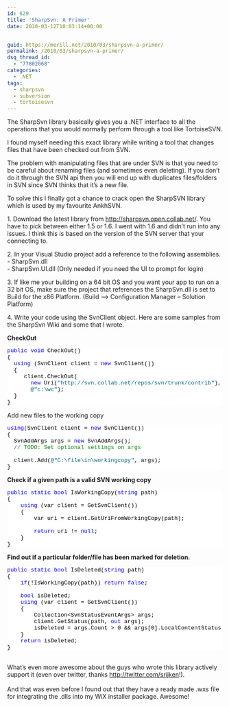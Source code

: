 ```yaml
---
id: 629
title: 'SharpSvn: A Primer'
date: 2010-03-12T10:03:14+00:00


guid: https://merill.net/2010/03/sharpsvn-a-primer/
permalink: /2010/03/sharpsvn-a-primer/
dsq_thread_id:
  - "77802068"
categories:
  - .NET
tags:
  - sharpsvn
  - subversion
  - tortoisesvn
---
```

<p>The SharpSvn library basically gives you a .NET interface to all the operations that you would normally perform through a tool like TortoiseSVN.</p>  <p>I found myself needing this exact library while writing a tool that changes files that have been checked out from SVN. </p>  <p>The problem with manipulating files that are under SVN is that you need to be careful about renaming files (and sometimes even deleting). If you don’t do it through the SVN api then you will end up with duplicates files/folders in SVN since SVN thinks that it’s a new file.</p>  <p>To solve this I finally got a chance to crack open the SharpSVN library which is used by my favourite AnkhSVN.</p>  <p>1. Download the latest library from <a href="http://sharpsvn.open.collab.net/">http://sharpsvn.open.collab.net/</a>. You have to pick between either 1.5 or 1.6. I went with 1.6 and didn’t run into any issues. I think this is based on the version of the SVN server that your connecting to.</p>  <p>2. In your Visual Studio project add a reference to the following assemblies.    <br />- SharpSvn.dll     <br />- SharpSvn.UI.dll (Only needed if you need the UI to prompt for login)</p>  <p>3. If like me your building on a 64 bit OS and you want your app to run on a 32 bit OS, make sure the project that references the SharpSvn.dll is set to Build for the x86 Platform. (Build –&gt; Configuration Manager – Solution Platform)</p>  <p>4. Write your code using the SvnClient object. Here are some samples from the SharpSvn Wiki and some that I wrote.</p>  <p><strong>CheckOut</strong></p>  <pre class="csharpcode"><span class="kwrd">public</span> <span class="kwrd">void</span> CheckOut()
{
  <span class="kwrd">using</span> (SvnClient client = <span class="kwrd">new</span> SvnClient())
  {
     client.CheckOut(
       <span class="kwrd">new</span> Uri(<span class="str">&quot;http://svn.collab.net/repos/svn/trunk/contrib&quot;</span>),
       <span class="str">@&quot;c:\wc&quot;</span>);
  } 
}</pre>
<style type="text/css">
.csharpcode, .csharpcode pre
{
	font-size: small;
	color: black;
	font-family: consolas, "Courier New", courier, monospace;
	background-color: #ffffff;
	/*white-space: pre;*/
}
.csharpcode pre { margin: 0em; }
.csharpcode .rem { color: #008000; }
.csharpcode .kwrd { color: #0000ff; }
.csharpcode .str { color: #006080; }
.csharpcode .op { color: #0000c0; }
.csharpcode .preproc { color: #cc6633; }
.csharpcode .asp { background-color: #ffff00; }
.csharpcode .html { color: #800000; }
.csharpcode .attr { color: #ff0000; }
.csharpcode .alt 
{
	background-color: #f4f4f4;
	width: 100%;
	margin: 0em;
}
.csharpcode .lnum { color: #606060; }</style>

<p>Add new files to the working copy</p>

<pre class="csharpcode"><span class="kwrd">using</span>(SvnClient client = <span class="kwrd">new</span> SvnClient())
{
  SvnAddArgs args = <span class="kwrd">new</span> SvnAddArgs();
  <span class="rem">// TODO: Set optional settings on args</span>

  client.Add(<span class="str">@&quot;C:\file\in\workingcopy&quot;</span>, args);
}</pre>
<style type="text/css">
.csharpcode, .csharpcode pre
{
	font-size: small;
	color: black;
	font-family: consolas, "Courier New", courier, monospace;
	background-color: #ffffff;
	/*white-space: pre;*/
}
.csharpcode pre { margin: 0em; }
.csharpcode .rem { color: #008000; }
.csharpcode .kwrd { color: #0000ff; }
.csharpcode .str { color: #006080; }
.csharpcode .op { color: #0000c0; }
.csharpcode .preproc { color: #cc6633; }
.csharpcode .asp { background-color: #ffff00; }
.csharpcode .html { color: #800000; }
.csharpcode .attr { color: #ff0000; }
.csharpcode .alt 
{
	background-color: #f4f4f4;
	width: 100%;
	margin: 0em;
}
.csharpcode .lnum { color: #606060; }</style>

<p><strong>Check if a given path is a valid SVN working copy</strong></p>

<pre class="csharpcode"><span class="kwrd">public</span> <span class="kwrd">static</span> <span class="kwrd">bool</span> IsWorkingCopy(<span class="kwrd">string</span> path)
{
    <span class="kwrd">using</span> (var client = GetSvnClient())
    {
        var uri = client.GetUriFromWorkingCopy(path);

        <span class="kwrd">return</span> uri != <span class="kwrd">null</span>;
    }
}</pre>
<style type="text/css">
.csharpcode, .csharpcode pre
{
	font-size: small;
	color: black;
	font-family: consolas, "Courier New", courier, monospace;
	background-color: #ffffff;
	/*white-space: pre;*/
}
.csharpcode pre { margin: 0em; }
.csharpcode .rem { color: #008000; }
.csharpcode .kwrd { color: #0000ff; }
.csharpcode .str { color: #006080; }
.csharpcode .op { color: #0000c0; }
.csharpcode .preproc { color: #cc6633; }
.csharpcode .asp { background-color: #ffff00; }
.csharpcode .html { color: #800000; }
.csharpcode .attr { color: #ff0000; }
.csharpcode .alt 
{
	background-color: #f4f4f4;
	width: 100%;
	margin: 0em;
}
.csharpcode .lnum { color: #606060; }</style>

<p><strong>Find out if a particular folder/file has been marked for deletion.</strong></p>

<pre class="csharpcode"><span class="kwrd">public</span> <span class="kwrd">static</span> <span class="kwrd">bool</span> IsDeleted(<span class="kwrd">string</span> path)
{
    <span class="kwrd">if</span>(!IsWorkingCopy(path)) <span class="kwrd">return</span> <span class="kwrd">false</span>;

    <span class="kwrd">bool</span> isDeleted;
    <span class="kwrd">using</span> (var client = GetSvnClient())
    {
        Collection&lt;SvnStatusEventArgs&gt; args;
        client.GetStatus(path, <span class="kwrd">out</span> args);
        isDeleted = args.Count &gt; 0 &amp;&amp; args[0].LocalContentStatus == SvnStatus.Deleted;
    }
    <span class="kwrd">return</span> isDeleted;
}</pre>
<style type="text/css">
.csharpcode, .csharpcode pre
{
	font-size: small;
	color: black;
	font-family: consolas, "Courier New", courier, monospace;
	background-color: #ffffff;
	/*white-space: pre;*/
}
.csharpcode pre { margin: 0em; }
.csharpcode .rem { color: #008000; }
.csharpcode .kwrd { color: #0000ff; }
.csharpcode .str { color: #006080; }
.csharpcode .op { color: #0000c0; }
.csharpcode .preproc { color: #cc6633; }
.csharpcode .asp { background-color: #ffff00; }
.csharpcode .html { color: #800000; }
.csharpcode .attr { color: #ff0000; }
.csharpcode .alt 
{
	background-color: #f4f4f4;
	width: 100%;
	margin: 0em;
}
.csharpcode .lnum { color: #606060; }</style>

<div>&#160;</div>

<div>What’s even more awesome about the guys who wrote this library actively support it (even over twitter, thanks <a href="http://twitter.com/srijken">http://twitter.com/srijken</a>!).</div>

<div>&#160;</div>

<div>And that was even before I found out that they have a ready made .wxs file for integrating the .dlls into my WiX installer package. Awesome!</div>